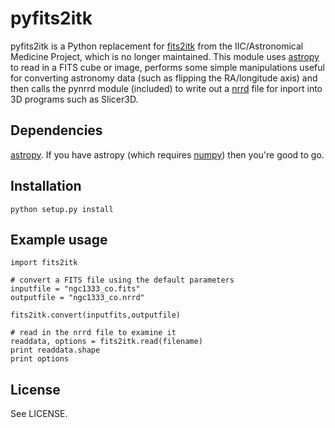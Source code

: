 pyfits2itk
===========

pyfits2itk is a Python replacement for [fits2itk][1] from the IIC/Astronomical 
Medicine Project, which is no longer maintained. This module uses [astropy][2] 
to read in a FITS cube or image, performs some simple manipulations useful 
for converting astronomy data (such as flipping the RA/longitude axis) and
then calls the pynrrd module (included) to write out a [nrrd][3] file for 
inport into 3D programs such as Slicer3D.

[1]: http://astromed.iic.harvard.edu/FITS-reader
[2]: http://www.astropy.org/
[3]: http://teem.sourceforge.net/nrrd/

Dependencies
------------

[astropy][1]. If you have astropy (which requires [numpy][2]) then you're 
good to go.

[1]: http://www.astropy.org/
[2]: http://numpy.scipy.org/


Installation
------------

    python setup.py install

Example usage
-------------

    import fits2itk

	# convert a FITS file using the default parameters
	inputfile = "ngc1333_co.fits"
	outputfile = "ngc1333_co.nrrd"

	fits2itk.convert(inputfits,outputfile)

	# read in the nrrd file to examine it
	readdata, options = fits2itk.read(filename)
	print readdata.shape
	print options


License
-------

See LICENSE.
